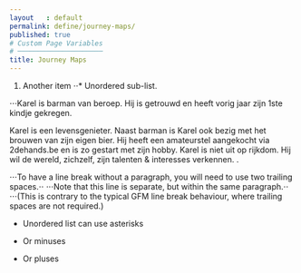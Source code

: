 ```yaml
---
layout   : default
permalink: define/journey-maps/
published: true
# Custom Page Variables
# ─────────────────────
title: Journey Maps
---
```


1. Another item
⋅⋅* Unordered sub-list. 


⋅⋅⋅Karel is barman van beroep. Hij is getrouwd en heeft vorig jaar zijn 1ste kindje gekregen.

Karel is een levensgenieter. Naast barman is Karel ook bezig met het brouwen van zijn eigen bier. Hij heeft een amateurstel aangekocht via 2dehands.be en is zo gestart met zijn hobby. Karel is niet uit op rijkdom. Hij wil de wereld, zichzelf, zijn talenten & interesses verkennen. .

⋅⋅⋅To have a line break without a paragraph, you will need to use two trailing spaces.⋅⋅
⋅⋅⋅Note that this line is separate, but within the same paragraph.⋅⋅
⋅⋅⋅(This is contrary to the typical GFM line break behaviour, where trailing spaces are not required.)

* Unordered list can use asterisks
- Or minuses
+ Or pluses